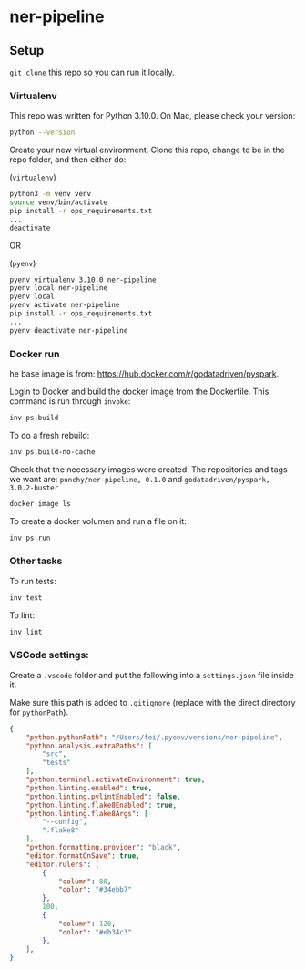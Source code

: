 # ner-pipeline


## Setup

`git clone` this repo so you can run it locally.

### Virtualenv

This repo was written for Python 3.10.0. On Mac, please check your version:
```bash
python --version
```


Create your new virtual environment. Clone this repo, change to be in the repo folder, and then either do:

(`virtualenv`)
```bash
python3 -m venv venv
source venv/bin/activate
pip install -r ops_requirements.txt
...
deactivate
```

OR

(`pyenv`)
```bash
pyenv virtualenv 3.10.0 ner-pipeline
pyenv local ner-pipeline
pyenv local
pyenv activate ner-pipeline
pip install -r ops_requirements.txt
...
pyenv deactivate ner-pipeline
```


### Docker run

he base image is from: <https://hub.docker.com/r/godatadriven/pyspark>.

Login to Docker and build the docker image from the Dockerfile. This command is run through `invoke`:
```bash
inv ps.build
```

To do a fresh rebuild:
```bash
inv ps.build-no-cache
```

Check that the necessary images were created. The repositories and tags we want are: `punchy/ner-pipeline, 0.1.0` and `godatadriven/pyspark, 3.0.2-buster`
```bash
docker image ls
```

To create a docker volumen and run a file on it:
```bash
inv ps.run
```

### Other tasks

To run tests:
```bash
inv test
```

To lint:
```bash
inv lint
```

### VSCode settings:

Create a `.vscode` folder and put the following into a `settings.json` file inside it.

Make sure this path is added to `.gitignore` (replace with the direct directory for `pythonPath`).
```json
{
    "python.pythonPath": "/Users/fei/.pyenv/versions/ner-pipeline",
    "python.analysis.extraPaths": [
        "src",
        "tests"
    ],
    "python.terminal.activateEnvironment": true,
    "python.linting.enabled": true,
    "python.linting.pylintEnabled": false,
    "python.linting.flake8Enabled": true,
    "python.linting.flake8Args": [
        "--config",
        ".flake8"
    ],
    "python.formatting.provider": "black",
    "editor.formatOnSave": true,
    "editor.rulers": [
        {
            "column": 80,
            "color": "#34ebb7"
        },
        100,
        {
            "column": 120,
            "color": "#eb34c3"
        },
    ],
}
```
